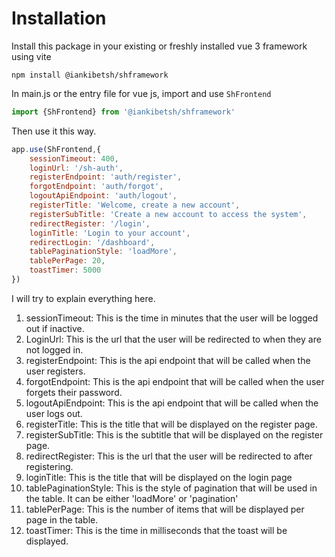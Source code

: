 # Installation

Install this package in your existing or freshly installed vue 3 framework 
using vite

```shell
npm install @iankibetsh/shframework
```

In main.js or the entry file for vue js, import and use ``ShFrontend``

```javascript
import {ShFrontend} from '@iankibetsh/shframework'
```

Then use it this way.

```javascript
app.use(ShFrontend,{
    sessionTimeout: 400,
    loginUrl: '/sh-auth',
    registerEndpoint: 'auth/register',
    forgotEndpoint: 'auth/forgot',
    logoutApiEndpoint: 'auth/logout',
    registerTitle: 'Welcome, create a new account',
    registerSubTitle: 'Create a new account to access the system',
    redirectRegister: '/login',
    loginTitle: 'Login to your account',
    redirectLogin: '/dashboard',
    tablePaginationStyle: 'loadMore',
    tablePerPage: 20,
    toastTimer: 5000
})
```
I will try to explain everything here. 
1. sessionTimeout: This is the time in minutes that the user will be logged out if inactive.
2. LoginUrl: This is the url that the user will be redirected to when they are not logged in.
3. registerEndpoint: This is the api endpoint that will be called when the user registers.
4. forgotEndpoint: This is the api endpoint that will be called when the user forgets their password.
5. logoutApiEndpoint: This is the api endpoint that will be called when the user logs out.
4. registerTitle: This is the title that will be displayed on the register page.
5. registerSubTitle: This is the subtitle that will be displayed on the register page.
6. redirectRegister: This is the url that the user will be redirected to after registering.
7. loginTitle: This is the title that will be displayed on the login page
8. tablePaginationStyle: This is the style of pagination that will be used in the table. It can be either 'loadMore' or 'pagination'
9. tablePerPage: This is the number of items that will be displayed per page in the table.
10. toastTimer: This is the time in milliseconds that the toast will be displayed.
